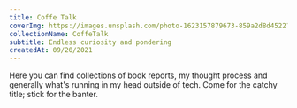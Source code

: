 ```yaml
---
title: Coffe Talk 
coverImg: https://images.unsplash.com/photo-1623157879673-859a2d8d4522?ixlib=rb-1.2.1&ixid=MnwxMjA3fDB8MHxwaG90by1wYWdlfHx8fGVufDB8fHx8&auto=format&fit=crop&w=2340&q=80
collectionName: CoffeTalk 
subtitle: Endless curiosity and pondering 
createdAt: 09/20/2021
---
```

Here you can find collections of book reports, my thought process and generally what's running in my head outside of tech. Come for the catchy title; stick for the banter. 
